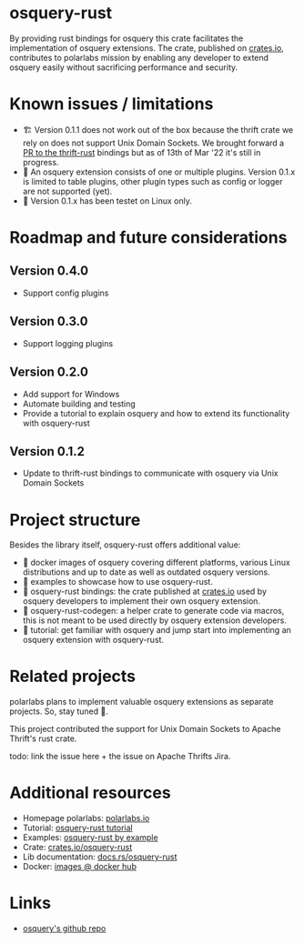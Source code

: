 # osquery-rust
By providing rust bindings for osquery this crate facilitates the implementation of osquery extensions. The crate, published on [crates.io](https://crates.io/crates/osquery-rust), contributes to polarlabs mission by enabling any developer to extend osquery easily without sacrificing performance and security.

# Known issues / limitations
- 🏗️ Version 0.1.1 does not work out of the box because the thrift crate we rely on does not support Unix Domain Sockets. We brought forward a [PR to the thrift-rust](https://github.com/apache/thrift/pull/2545) bindings but as of 13th of Mar '22 it's still in progress.  
- 🚧 An osquery extension consists of one or multiple plugins. Version 0.1.x is limited to table plugins, other plugin types such as config or logger are not supported (yet).  
- 🐧 Version 0.1.x has been testet on Linux only.

# Roadmap and future considerations
## Version 0.4.0
- Support config plugins

## Version 0.3.0
- Support logging plugins

## Version 0.2.0
- Add support for Windows
- Automate building and testing
- Provide a tutorial to explain osquery and how to extend its functionality with osquery-rust

## Version 0.1.2
- Update to thrift-rust bindings to communicate with osquery via Unix Domain Sockets

#  Project structure
Besides the library itself, osquery-rust offers additional value:

- 🐋 docker images of osquery covering different platforms, various Linux distributions and up to date as well as outdated osquery versions.  
- 🪺 examples to showcase how to use osquery-rust.  
- 🚀 osquery-rust bindings: the crate published at [crates.io](https://crates.io/crates/osquery-rust) used by osquery developers to implement their own osquery extension.  
- 🧞 osquery-rust-codegen: a helper crate to generate code via macros, this is not meant to be used directly by osquery extension developers.  
- 🦘 tutorial: get familiar with osquery and jump start into implementing an osquery extension with osquery-rust.  

# Related projects
polarlabs plans to implement valuable osquery extensions as separate projects. So, stay tuned 🎸.

This project contributed the support for Unix Domain Sockets to Apache Thrift's rust crate.

todo: link the issue here + the issue on Apache Thrifts Jira.

# Additional resources

- Homepage polarlabs: [polarlabs.io](https://www.polarlabs.io)
- Tutorial: [osquery-rust tutorial](https://github.com/polarlabs/osquery-rust/tree/main/tutorial)
- Examples: [osquery-rust by example](https://github.com/polarlabs/osquery-rust/tree/main/examples)
- Crate: [crates.io/osquery-rust](https://crates.io/crates/osquery-rust)
- Lib documentation: [docs.rs/osquery-rust](https://docs.rs/osquery-rust/)
- Docker: [images @ docker hub](https://hub.docker.com/r/polarlabs/osquery)

# Links

- [osquery's github repo](https://github.com/osquery/osquery)